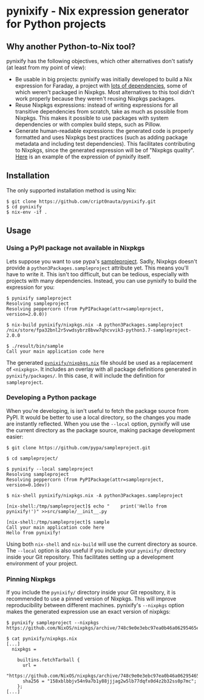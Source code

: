 # pynixify - Nix expression generator for Python projects

## Why another Python-to-Nix tool?

pynixify has the following objectives, which other alternatives don't satisfy
(at least from my point of view):

* Be usable in big projects: pynixify was initially developed to build a Nix
  expression for Faraday, a project with [lots of dependencies][deps], some of which
  weren't packaged in Nixpkgs. Most alternatives to this tool didn't work properly
  because they weren't reusing Nixpkgs packages.
* Reuse Nixpkgs expressions: instead of writing expressions for all transitive
  dependencies from scratch, take as much as possible from Nixpkgs. This makes
  it possible to use packages with system dependencies or with complex build steps,
  such as Pillow.
* Generate human-readable expressions: the generated code is properly formatted and
  uses Nixpkgs best practices (such as adding package metadata and including test
  dependencies). This facilitates contributing to Nixpkgs, since the generated
  expression will be of "Nixpkgs quality". [Here][expression] is an example of the
  expression of pynixify itself. 

[expression]: https://github.com/cript0nauta/pynixify/blob/master/nix/packages/pynixify/default.nix
[deps]: https://github.com/infobyte/faraday/blob/master/requirements.txt

## Installation

The only supported installation method is using Nix:

```
$ git clone https://github.com/cript0nauta/pynixify.git
$ cd pynixify
$ nix-env -if .
```

## Usage

### Using a PyPI package not available in Nixpkgs

Lets suppose you want to use pypa's [sampleproject][sampleproject]. Sadly,
Nixpkgs doesn't provide a `python3Packages.sampleproject` attribute yet. This
means you'll have to write it. This isn't too difficult, but can be tedious,
especially with projects with many dependencies. Instead, you can use pynixify
to build the expression for you:

```
$ pynixify sampleproject
Resolving sampleproject
Resolving peppercorn (from PyPIPackage(attr=sampleproject, version=2.0.0))

$ nix-build pynixify/nixpkgs.nix -A python3Packages.sampleproject
/nix/store/fpa32bnl2r5vwdsybrz8bvw7qhcvvik3-python3.7-sampleproject-2.0.0

$ ./result/bin/sample
Call your main application code here
```

The generated [`pynixify/nixpkgs.nix`][nixpkgs.nix] file should be used as a
replacement of `<nixpkgs>`. It includes an overlay with all package definitions
generated in `pynixify/packages/`. In this case, it will include the definition
for `sampleproject`.

[sampleproject]: https://pypi.org/project/sampleproject/
[nixpkgs.nix]: https://github.com/cript0nauta/pynixify/blob/master/nix/nixpkgs.nix

### Developing a Python package

When you're developing, is isn't useful to fetch the package source from PyPI.
It would be better to use a local directory, so the changes you made are
instantly reflected. When you use the `--local` option, pynixify will use the
current directory as the package source, making package development easier:

```
$ git clone https://github.com/pypa/sampleproject.git

$ cd sampleproject/

$ pynixify --local sampleproject
Resolving sampleproject
Resolving peppercorn (from PyPIPackage(attr=sampleproject, version=0.1dev))

$ nix-shell pynixify/nixpkgs.nix -A python3Packages.sampleproject

[nix-shell:/tmp/sampleproject]$ echo "    print('Hello from pynixify!')" >>src/sample/__init__.py

[nix-shell:/tmp/sampleproject]$ sample
Call your main application code here
Hello from pynixify!
```

Using both `nix-shell` and `nix-build` will use the current directory as
source. The `--local` option is also useful if you include your `pynixify/`
directory inside your Git repository. This facilitates setting up a development
environment of your project.

### Pinning Nixpkgs

If you include the `pynixify/` directory inside your Git repository, it is
recommended to use a pinned version of Nixpkgs. This will improve
reproducibility between different machines. pynixify's `--nixpkgs` option
makes the generated expression use an exact version of nixpkgs:

```
$ pynixify sampleproject --nixpkgs https://github.com/NixOS/nixpkgs/archive/748c9e0e3ebc97ea0b46a06295465eff2fb5ef92.tar.gz

$ cat pynixify/nixpkgs.nix
[...]
  nixpkgs =

    builtins.fetchTarball {
      url =
        "https://github.com/NixOS/nixpkgs/archive/748c9e0e3ebc97ea0b46a06295465eff2fb5ef92.tar.gz";
      sha256 = "158xblbbjv54n9a7b1y88jjjag2w5lb77dqfx0d4z2b32ss0p7mc";
    };
[...]
```

